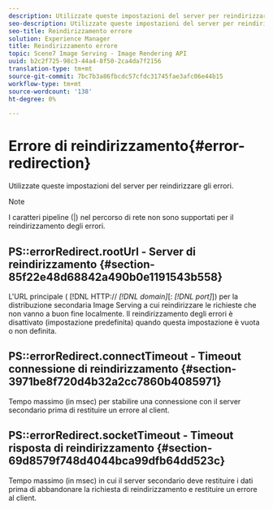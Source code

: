 ```yaml
---
description: Utilizzate queste impostazioni del server per reindirizzare gli errori.
seo-description: Utilizzate queste impostazioni del server per reindirizzare gli errori.
seo-title: Reindirizzamento errore
solution: Experience Manager
title: Reindirizzamento errore
topic: Scene7 Image Serving - Image Rendering API
uuid: b2c2f725-98c3-44a4-8f50-2ca4da7f2156
translation-type: tm+mt
source-git-commit: 7bc7b3a86fbcdc57cfdc31745fae3afc06e44b15
workflow-type: tm+mt
source-wordcount: '138'
ht-degree: 0%

---
```



# Errore di reindirizzamento{#error-redirection}

Utilizzate queste impostazioni del server per reindirizzare gli errori.

>[!NOTE]
>
>I caratteri pipeline (|) nel percorso di rete non sono supportati per il reindirizzamento degli errori.

## PS::errorRedirect.rootUrl - Server di reindirizzamento {#section-85f22e48d68842a490b0e1191543b558}

L&#39;URL principale ( [!DNL HTTP:// *[!DNL domain]*[: *[!DNL port]*]) per la distribuzione secondaria Image Serving a cui reindirizzare le richieste che non vanno a buon fine localmente. Il reindirizzamento degli errori è disattivato (impostazione predefinita) quando questa impostazione è vuota o non definita.

## PS::errorRedirect.connectTimeout - Timeout connessione di reindirizzamento {#section-3971be8f720d4b32a2cc7860b4085971}

Tempo massimo (in msec) per stabilire una connessione con il server secondario prima di restituire un errore al client.

## PS::errorRedirect.socketTimeout - Timeout risposta di reindirizzamento {#section-69d8579f748d4044bca99dfb64dd523c}

Tempo massimo (in msec) in cui il server secondario deve restituire i dati prima di abbandonare la richiesta di reindirizzamento e restituire un errore al client.
